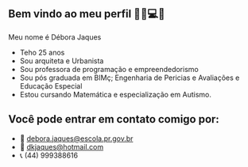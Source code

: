## Bem vindo ao meu perfil 👷‍♀️💻👋

Meu nome é Débora Jaques
 - Teho 25 anos
 - Sou arquiteta e Urbanista
 - Sou professora de programação e empreendedorismo
 - Sou pós graduada em BIMç; Engenharia de Pericias e Avaliações e Educação Especial
 - Estou cursando Matemática e especialização em Autismo.
## Você pode entrar em contato comigo por:
  - 📧 debora.jaques@escola.pr.gov.br
  - 📧 dkjaques@hotmail.com
  - 📞 (44) 999388616
